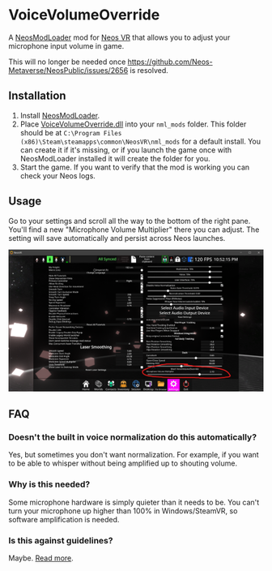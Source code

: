 # VoiceVolumeOverride

A [NeosModLoader](https://github.com/zkxs/NeosModLoader) mod for [Neos VR](https://neos.com/) that allows you to adjust your microphone input volume in game.

This will no longer be needed once https://github.com/Neos-Metaverse/NeosPublic/issues/2656 is resolved.

## Installation
1. Install [NeosModLoader](https://github.com/zkxs/NeosModLoader).
1. Place [VoiceVolumeOverride.dll](https://github.com/zkxs/VoiceVolumeOverride/releases/latest/download/VoiceVolumeOverride.dll) into your `nml_mods` folder. This folder should be at `C:\Program Files (x86)\Steam\steamapps\common\NeosVR\nml_mods` for a default install. You can create it if it's missing, or if you launch the game once with NeosModLoader installed it will create the folder for you.
1. Start the game. If you want to verify that the mod is working you can check your Neos logs.

## Usage
Go to your settings and scroll all the way to the bottom of the right pane. You'll find a new "Microphone Volume Multiplier" there you can adjust. The setting will save automatically and persist across Neos launches.

![settings menu](screenshots/settings.png)

## FAQ

### Doesn't the built in voice normalization do this automatically?
Yes, but sometimes you don't want normalization. For example, if you want to be able to whisper without being amplified up to shouting volume.

### Why is this needed?
Some microphone hardware is simply quieter than it needs to be. You can't turn your microphone up higher than 100% in Windows/SteamVR, so software amplification is needed.

### Is this against guidelines?
Maybe. [Read more](https://github.com/zkxs/NeosModLoader/blob/master/doc/neos_guidelines.md).
